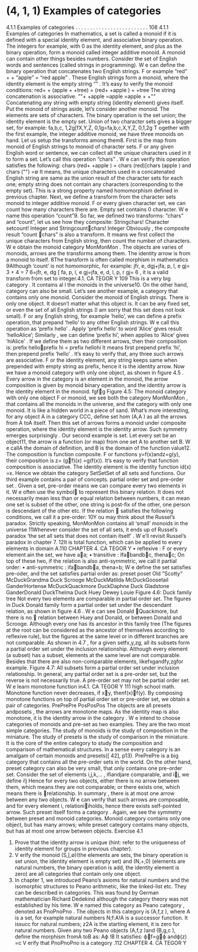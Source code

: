 # (4, 1, 1) Examples of categories

4.1.1 Examples of categories . . . . . . . . . . . . . . . . . . . . . . . . . 108
4.1.1 Examples of categories
In mathematics, a set is called a monoid if it is defined with a special identity element, and
associative binary operation. The integers for example, with 0 as the identity element,
and plus as the binary operation, form a monoid called integer additive monoid.
A monoid can contain other things besides numbers. Consider the set of English words
and sentences (called strings in programming). W e can define the binary operation that
concatenates two English strings. F or example “red” + + “apple” = “red apple” . These
English strings form a monoid, where the identity element is the empty string “” . It’s
easy to verify the monoid conditions:
red+ + (apple + +tree) = (red+ +apple ) + +tree
The string concatenation is associative.
""+ +apple =apple =apple + +""
Concatenating any string with empty string (identity element) gives itself.
Put the monoid of strings aside, let’s consider another monoid. The elements are sets
of characters. The binary operation is the set union; the identity element is the empty
set. Union of two character sets gives a bigger set, for example:
fa,b,c, 1,2g[fX,Y,Z, 0,1g=fa,b,c,X,Y,Z, 0,1,2g
T ogether with the first example, the integer additive monoid, we have three monoids
on hand. Let us setup the transforms among them8. First is the map from monoid of
English strings to monoid of character sets. F or any given English word or sentence, we
can collect all the unique characters used in it to form a set. Let’s call this operation
“chars” . W e can verify this operation satisfies the following:
chars (red+ +apple ) = chars (red)[chars (apple ) and chars ("") =∅
It means, the unique characters used in a concatenated English string are same as the
union result of the character sets for each one; empty string does not contain any characters (corresponding to the empty set). This is a strong property named homomorphism
defined in previous chapter.
Next, we define a transform from the character sets monoid to integer additive monoid.
F or every given character set, we can count how many characters there are. Empty set
contains 0 character. W e name this operation “count”9.
So far, we defined two transforms: “chars” and “count”, let us see how they composite:
Stringchars    ! Character setcount    ! Integer
and
Stringcountchars          ! Integer
Obviously , the composite result “count chars” is also a transform. It means we first
collect the unique characters from English string, then count the number of characters.
W e obtain the monoid category MonMonMon . The objects are varies of monoids, arrows are the
transforms among them. The identity arrow is from a monoid to itself.
8The transform is often called morphism in mathematics
9Although ‘count’ is not homomorphic, for example: jfr, e, dgj+jfa, p, l, e gj= 3 + 4 = 7 6=jfr, e, dg [
fa, p, l, e gj=jfa, e, d, l, p, r gj= 6 , it is a valid transform from set to integer.4.1. CA TEGOR Y 109
This is a very big category . It contains al l the monoids in the universe10. On the other
hand, category can also be small. Let’s see another example, a category that contains
only one monoid. Consider the monoid of English strings. There is only one object. It
doesn’t matter what this object is. It can be any fixed set, or even the set of all English
strings (I am sorry that this set does not look small). F or any English string, for example
‘hello’, we can define a prefix operation, that prepand ‘hello’ to any other English strings.
W e call this operation as ‘prefix hello’ . Apply ‘prefix hello’ to word ‘Alice’ gives result
‘helloAlice’; Similarly , we can define ‘prefix hi’, when applies to ‘Alice’ gives ‘hiAlice’ . If
we define them as two different arrows, then their composition is:
prefix helloprefix hi = prefix hellohi
It means first prepend prefix ‘hi’, then prepend prefix ‘hello’ . It’s easy to verify that,
any three such arrows are associative. F or the identity element, any string keeps same
when prepended with empty string as prefix, hence it is the identity arrow. Now we
have a monoid category with only one object, as shown in figure 4.5 . Every arrow in the
category is an element in the monoid, the arrow composition is given by monoid binary
operation, and the identity arrow is the identity element in the monoid.
fgfg
Figure 4.5: The monoid category with only one object
F or monoid, we see both the category MonMonMon , that contains all the monoids in the
universe, and the category with only one monoid. It is like a hidden world in a piece of
sand. What’s more interesting, for any object A in a category CCC, define set hom (A,A )
as all the arrows from A toA itself. Then this set of arrows forms a monoid under
composite operation, where the identity element is the identity arrow. Such symmetry
emerges surprisingly .
Our second example is set. Let every set be an object11, the arrow is a function (or
map) from one set A to another set B. W e callA the domain of definition, and B is the
domain of the function value12. The composition is function composite. F or functions
y=f(x)andz=g(y), their composition is z= (gf)(x) =g(f(x)). It’s easy to verify
that function composition is associative. The identity element is the identity function
id(x) =x. Hence we obtain the category SetSetSet of all sets and functions.
Our third example contains a pair of concepts. partial order set and pre-order set .
Given a set, pre-order means we can compare every two elements in it. W e often use
the symbol to represent this binary relation. It does not necessarily mean less than or
equal relation between numbers, it can mean one set is subset of the other, one string is
post-fix of the other, one person is descendant of the other etc. If the relation  satisfies
the following conditions, we call it a pre-order:
10Y ou may think about the Russel’s paradox. Strictly speaking, MonMonMon contains all ‘small’ monoids in
the universe
11Whenever consider the set of all sets, it ends up of Russel’s paradox ‘the set all sets that does not
contain itself’ . W e’ll revisit Russel’s paradox in chapter 7.
12It is total function, which can be applied to every elements in domain A.110 CHAPTER 4. CA TEGOR Y
• reflexive : F or every element ain the set, we have aa;
• transitive : Ifabandbc, thenac;
On top of these two, if the relation is also anti-symmetric, we call it partial order:
• anti-symmetric : ifabandba, thena=b;
W e define the set satisfies pre-oder, and the set satisfies partial order as:
preset poset
Old “Scotty”
McDuckGrandma
Duck
Scrooge
McDuckMatilda
McDuckGoosetail
GanderHortense
McDuckQuackmore
DuckDaphne
Duck
Gladstone
GanderDonald
DuckThelma
Duck
Huey Dewey Louie
Figure 4.6: Duck family tree
Not every two elements are comparable in partial order set. The figures in Duck
Donald family form a partial order set under the descendant relation, as shown in figure
4.6 . W e can see Donald Quackmore, but there is no  relation between Huey and
Donald, or between Donald and Scrooge. Although every one has its ancestor in this
family tree (The figures at the root can be considered as the ancestor of themselves
according to reflexive rule), but the figures at the same level or in different branches are
not comparable.
As shown in 4.7 , for a given setfx,y,zg, all its subsets form a partial order set under
the inclusion relationship. Although every element (a subset) has a subset, elements at
the same level are not comparable. Besides that there are also non-comparable elements,
likefxgandfy,zgfor example.
Figure 4.7: All subsets form a partial order set under inclusion relationship.
In general, any partial order set is a pre-order set, but the reverse is not necessarily
true. A pre-order set may not be partial order set. W e learn monotone function in4.1. CA TEGOR Y 111
high school math. Monotone function never decreases, if xy, thenf(x)f(y). By
composing monotone functions on top of partial order set or pre-order set, we obtain a
pair of categories.
PrePrePre PosPosPos
The objects are all presets andposets , the arrows are monotone maps. As the identity
map is also monotone, it is the identity arrow in the category .
W e intend to choose categories of monoids and pre-set as two examples. They are
the two most simple categories. The study of monoids is the study of composition in
the miniature. The study of presets is the study of comparison in the miniature. It is
the core of the entire category to study the composition and comparison of mathematical
structures. In a sense every category is an amalgam of certain monoids and presets([ 42],
p13).
PrePrePre is a big category that contains all the pre-order sets in the world. On the other
hand, preset category can also be very small, that only contains one pre-order set. Consider the set of elements i,j,k,... , ifiandjare comparable, and ij, we define
i !j
Hence for every two objects, either there is no arrow between them, which means they
are not comparable; or there exists one, which means there is relationship. In summary ,
there is at most one arrow between any two objects. W e can verify that such arrows are
composable, and for every element i, relationiiholds, hence there exists self-pointed
arrow. Such preset itself forms a category . Again, we see the symmetry between preset
and monoid categories. Monoid category contains only one object, but has many arrows;
while preset category contains many objects, but has at most one arrow between objects.
Exercise 4.1
1. Prove that the identity arrow is unique (hint: refer to the uniqueness of identity
element for groups in previous chapter).
2. V erify the monoid (S,[,∅)(the elements are sets, the binary operation is set union,
the identity element is empty set) and (N,+,0) (elements are natural numbers,
the binary operation is add, the identity element is zero) are all categories that
contain only one object.
3. In chapter 1, we introduced Peano’s axioms for natural numbers and the isomorphic
structures to Peano arithmetic, like the linked-list etc. They can be described in
categories. This was found by German mathematician Richard Dedekind although
the category theory was not established by his time. W e named this category as
Peano category , denoted as PnoPnoPno . The objects in this category is (A,f,z ), where
A is a set, for example natural numbers N;f:A!A is a successor function. It
issucc for natural numbers; z2A is the starting element, it is zero for natural
numbers. Given any two Peano objects (A,f,z )and (B,g,c ), define the morphism
fromA toB as:
Aϕ   !B
It satisfies:
ϕf=gϕ andϕ(z) =c
V erify that PnoPnoPno is a category .112 CHAPTER 4. CA TEGOR Y
